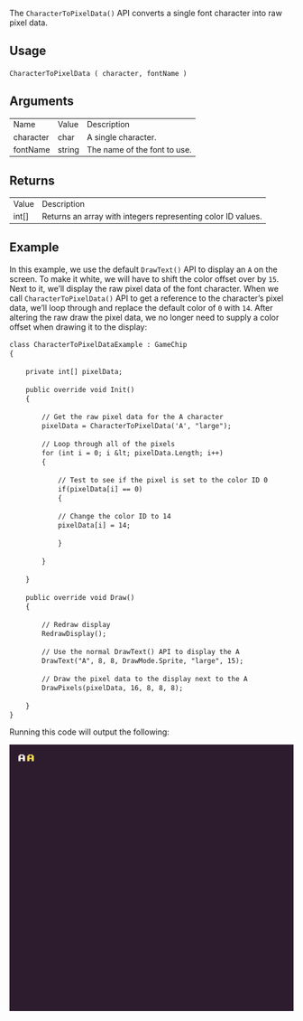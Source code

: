 The `CharacterToPixelData()` API converts a single font character into raw pixel data.

## Usage

`CharacterToPixelData ( character, fontName )`

## Arguments

<table>
  <tr>
    <td>Name</td>
    <td>Value</td>
    <td>Description</td>
  </tr>
  <tr>
    <td>character</td>
    <td>char</td>
    <td>A single character.</td>
  </tr>
  <tr>
    <td>fontName</td>
    <td>string</td>
    <td>The name of the font to use.</td>
  </tr>
</table>


## Returns

<table>
  <tr>
    <td>Value</td>
    <td>Description</td>
  </tr>
  <tr>
    <td>int[]</td>
    <td>Returns an array with integers representing color ID values.</td>
  </tr>
</table>


## Example

In this example, we use the default `DrawText()` API to display an `A` on the screen. To make it white, we will have to shift the color offset over by `15`. Next to it, we’ll display the raw pixel data of the font character. When we call `CharacterToPixelData()` API to get a reference to the character’s pixel data, we’ll loop through and replace the default color of `0` with `14`. After altering the raw draw the pixel data, we no longer need to supply a color offset when drawing it to the display:

    class CharacterToPixelDataExample : GameChip
    {

        private int[] pixelData;

        public override void Init()
        {

            // Get the raw pixel data for the A character
            pixelData = CharacterToPixelData('A', "large");

            // Loop through all of the pixels
            for (int i = 0; i &lt; pixelData.Length; i++)
            {
                 
                // Test to see if the pixel is set to the color ID 0
                if(pixelData[i] == 0)
                { 

                // Change the color ID to 14
                pixelData[i] = 14;

                }

            }

        }

        public override void Draw()
        {

            // Redraw display
            RedrawDisplay();

            // Use the normal DrawText() API to display the A
            DrawText("A", 8, 8, DrawMode.Sprite, "large", 15);

            // Draw the pixel data to the display next to the A
            DrawPixels(pixelData, 16, 8, 8, 8);

        }
    }

Running this code will output the following:

![image alt text](images/CharacterToPixelDataOutput_image_0.png)


